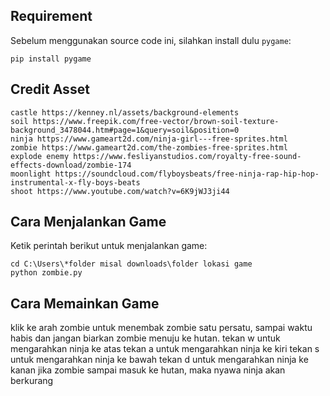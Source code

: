 ## Requirement

Sebelum menggunakan source code ini, silahkan install dulu `pygame`:

```
pip install pygame
```

## Credit Asset
```
castle https://kenney.nl/assets/background-elements
soil https://www.freepik.com/free-vector/brown-soil-texture-background_3478044.htm#page=1&query=soil&position=0
ninja https://www.gameart2d.com/ninja-girl---free-sprites.html
zombie https://www.gameart2d.com/the-zombies-free-sprites.html
explode enemy https://www.fesliyanstudios.com/royalty-free-sound-effects-download/zombie-174
moonlight https://soundcloud.com/flyboysbeats/free-ninja-rap-hip-hop-instrumental-x-fly-boys-beats
shoot https://www.youtube.com/watch?v=6K9jWJ3ji44
```

## Cara Menjalankan Game

Ketik perintah berikut untuk menjalankan game:

```
cd C:\Users\*folder misal downloads\folder lokasi game
python zombie.py
```

## Cara Memainkan Game

klik ke arah zombie untuk menembak zombie satu persatu, sampai waktu habis
dan jangan biarkan zombie menuju ke hutan. 
tekan w untuk mengarahkan ninja ke atas
tekan a untuk mengarahkan ninja ke kiri
tekan s untuk mengarahkan ninja ke bawah
tekan d untuk mengarahkan ninja ke kanan
jika zombie sampai masuk ke hutan, maka nyawa ninja akan berkurang